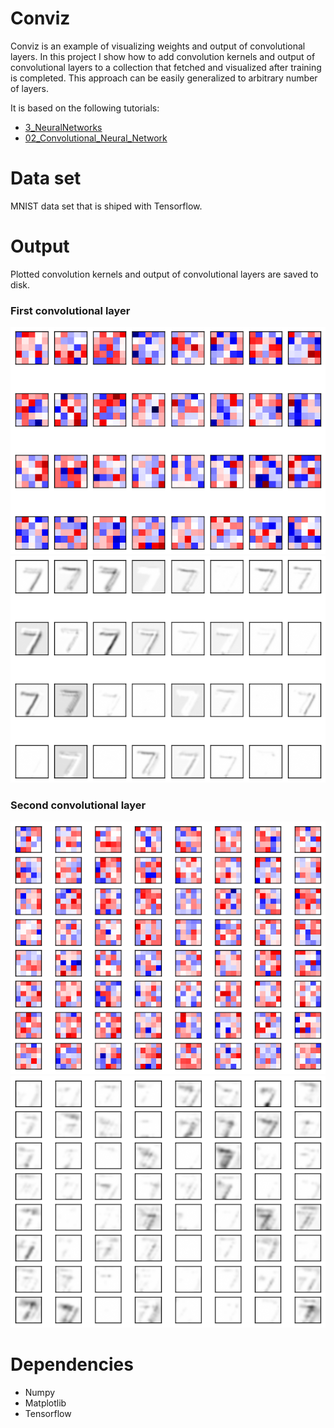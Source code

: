 # Conviz

Conviz is an example of visualizing weights and output of convolutional layers. In this project I show how to add
convolution kernels and output of convolutional layers to a collection that fetched and visualized after training is completed. This approach can be easily generalized 
to arbitrary number of layers.

It is based on the following tutorials:
* [3_NeuralNetworks](https://github.com/aymericdamien/TensorFlow-Examples/blob/master/examples/3_NeuralNetworks/convolutional_network.py)
* [02_Convolutional_Neural_Network](https://github.com/Hvass-Labs/TensorFlow-Tutorials/blob/master/02_Convolutional_Neural_Network.ipynb)

# Data set
MNIST data set that is shiped with Tensorflow. 

# Output
Plotted convolution kernels and output of convolutional layers are saved to disk.

### First convolutional layer
![con_weights_0](img/conv_weights_0.png)
![con_output_0](img/conv_output_0.png)

### Second convolutional layer
![con_weights_1](img/conv_weights_1.png)
![con_output_1](img/conv_output_1.png)

# Dependencies
* Numpy
* Matplotlib
* Tensorflow